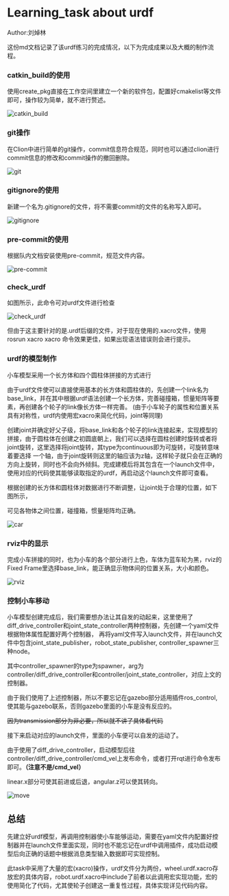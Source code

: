 # Learning_task about urdf

Author:刘焯林

这份md文档记录了该urdf练习的完成情况，以下为完成成果以及大概的制作流程。



### catkin_build的使用

使用create_pkg直接在工作空间里建立一个新的软件包，配置好cmakelist等文件即可，操作较为简单，就不进行赘述。

![catkin_build](/home/eoeles/rm_ws/src/Learning_task/my_robot/picture/catkin_build.jpg)



### git操作

在Clion中进行简单的git操作，commit信息符合规范，同时也可以通过clion进行commit信息的修改和commit操作的撤回删除。

![git](/home/eoeles/rm_ws/src/Learning_task/my_robot/picture/git.jpg)



### gitignore的使用

新建一个名为.gitignore的文件，将不需要commit的文件的名称写入即可。

![gitignore](/home/eoeles/rm_ws/src/Learning_task/my_robot/picture/gitignore.jpg)



### pre-commit的使用

根据队内文档安装使用pre-commit，规范文件内容。

![pre-commit](/home/eoeles/rm_ws/src/Learning_task/my_robot/picture/pre-commit.jpg)



### check_urdf

如图所示，此命令可对urdf文件进行检查

![check_urdf](/home/eoeles/rm_ws/src/Learning_task/my_robot/picture/check_urdf.jpg)

但由于这主要针对的是.urdf后缀的文件，对于现在使用的.xacro文件，使用rosrun xacro xacro 命令效果更佳，如果出现语法错误则会进行提示。

### urdf的模型制作

小车模型采用一个长方体和四个圆柱体拼接的方式进行

由于urdf文件使可以直接使用基本的长方体和圆柱体的，先创建一个link名为base_link，并在其中根据urdf语法创建一个长方体，完善碰撞箱，惯量矩阵等要素，再创建各个轮子的link像长方体一样完善。 (由于小车轮子的属性和位置关系具有对称性，urdf内使用宏xacro来简化代码，joint等同理)



创建joint并确定好父子级，将base_link和各个轮子的link连接起来，实现模型的拼接，由于圆柱体在创建之初圆底朝上，我们可以选择在圆柱创建时旋转或者将joint旋转，这里选择将joint旋转，其type为continuous即为可旋转，可旋转意味着要选择 一个轴，由于joint旋转则这里的轴应该为z轴，这样轮子就只会在正确的方向上旋转，同时也不会向外倾斜。完成建模后将其包含在一个launch文件中，使用对应的代码使其能够读取指定的urdf，再启动这个launch文件即可查看。



根据创建的长方体和圆柱体对数据进行不断调整，让joint处于合理的位置，如下图所示，

可见各物体之间位置，碰撞箱，惯量矩阵均正确。

![car](/home/eoeles/rm_ws/src/Learning_task/my_robot/picture/car.jpg)



### rviz中的显示

完成小车拼接的同时，也为小车的各个部分进行上色，车体为蓝车轮为黑，rviz的Fixed Frame里选择base_link，能正确显示物体间的位置关系，大小和颜色。

![rviz](/home/eoeles/rm_ws/src/Learning_task/my_robot/picture/rviz.jpg)

### 控制小车移动

小车模型创建完成后，我们需要想办法让其自发的动起来，这里使用了diff_drive_controller和joint_state_controller两种控制器，先创建一个yaml文件根据物体属性配置好两个控制器，                   再将yaml文件写入launch文件，并在launch文件中包含joint_state_publisher，robot_state_publisher, controller_spawner三种node。

其中controller_spawner的type为spawner，arg为controller/diff_drive_controller和controller/joint_state_controller，对应上文的控制器。

由于我们使用了上述控制器，所以不要忘记在gazebo部分适用插件ros_control,使其能与gazebo联系，否则gazebo里面的小车是没有反应的。

~~因为transmission部分为非必要，所以就不讲了具体看代码~~



接下来启动对应的launch文件，里面的小车便可以自发的运动了。

由于使用了diff_drive_controller，启动模型后往controller/diff_drive_controller/cmd_vel上发布命令，或者打开rqt进行命令发布即可。**（注意不是/cmd_vel）**

linear.x部分可使其前进或后退，angular.z可以使其转向。

![move](/home/eoeles/rm_ws/src/Learning_task/my_robot/picture/move.jpg)

## 总结

先建立好urdf模型，再调用控制器使小车能够运动，需要在yaml文件内配置好控制器并在launch文件里面实现，同时也不能忘记在urdf中调用插件，成功启动模型后向正确的话题中根据消息类型输入数据即可实现控制。

此task中采用了大量的宏(xacro)操作，urdf文件分为两份，wheel.urdf.xacro存放宏的具体内容，robot.urdf.xacro中include了前者以此调用宏实现功能，宏的使用简化了代码，尤其使轮子创建这一重复性过程，具体实现详见代码内容。
